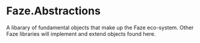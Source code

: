 # Faze.Abstractions

A libarary of fundamental objects that make up the Faze eco-system.
Other Faze libraries will implement and extend objects found here.
